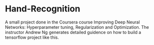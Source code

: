 # Hand-Recognition
A small project done in the Coursera course Improving Deep Neural Networks: Hyperparameter tuning, Regularization and Optimization. 
The instructor Andrew Ng generates detailed guidence on how to build a tensorflow project like this.
